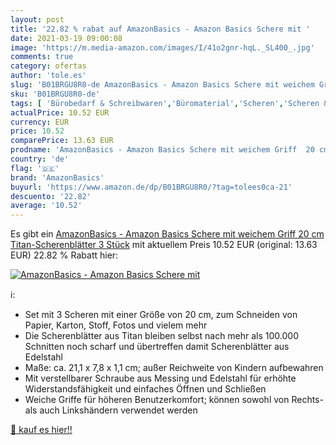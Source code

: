 ```yaml
---
layout: post
title: '22.82 % rabat auf AmazonBasics - Amazon Basics Schere mit '
date: 2021-03-19 09:00:08
image: 'https://m.media-amazon.com/images/I/41o2gnr-hqL._SL400_.jpg'
comments: true
category: ofertas
author: 'tole.es'
slug: 'B01BRGU8R0-de AmazonBasics - Amazon Basics Schere mit weichem Griff 20...'
sku: 'B01BRGU8R0-de'
tags: [ 'Bürobedarf & Schreibwaren','Büromaterial','Scheren','Scheren & Schneidemaschinen','amazonbasics', ]
actualPrice: 10.52 EUR
currency: EUR
price: 10.52
comparePrice: 13.63 EUR
prodname: 'AmazonBasics - Amazon Basics Schere mit weichem Griff  20 cm  Titan-Scherenblätter  3 Stück'
country: 'de'
flag: '🇩🇪'
brand: 'AmazonBasics'
buyurl: 'https://www.amazon.de/dp/B01BRGU8R0/?tag=tolees0ca-21'
descuento: '22.82'
average: '10.52'
---
```


Es gibt ein [AmazonBasics - Amazon Basics Schere mit weichem Griff  20 cm  Titan-Scherenblätter  3 Stück](https://www.amazon.de/dp/B01BRGU8R0/?tag=tolees0ca-21) mit aktuellem Preis 10.52 EUR (original: 13.63 EUR) 22.82 % Rabatt hier:

[![AmazonBasics - Amazon Basics Schere mit ](https://m.media-amazon.com/images/I/41o2gnr-hqL._SL400_.jpg)](https://www.amazon.de/dp/B01BRGU8R0/?tag=tolees0ca-21)

ℹ️:

- Set mit 3 Scheren mit einer Größe von 20 cm, zum Schneiden von Papier, Karton, Stoff, Fotos und vielem mehr
- Die Scherenblätter aus Titan bleiben selbst nach mehr als 100.000 Schnitten noch scharf und übertreffen damit Scherenblätter aus Edelstahl
- Maße: ca. 21,1 x 7,8 x 1,1 cm; außer Reichweite von Kindern aufbewahren
- Mit verstellbarer Schraube aus Messing und Edelstahl für erhöhte Widerstandsfähigkeit und einfaches Öffnen und Schließen
- Weiche Griffe für höheren Benutzerkomfort; können sowohl von Rechts- als auch Linkshändern verwendet werden

[🛒 kauf es hier!!](https://www.amazon.de/dp/B01BRGU8R0/?tag=tolees0ca-21)
